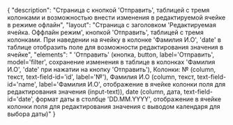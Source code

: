 {
"description": "Страница с кнопкой 'Отправить', таблицей с тремя колонками и возможностью внести изменения в редактируемой ячейке в режиме офлайн",
"layout": "Страница с заголовком 'Редактируемая ячейка. Оффлайн режим', кнопкой 'Отправить', таблицей с тремя колонками. При наведении на ячейку в колонке 'Фамилия И.О', 'date' в таблице отобразить поле для возможности редактирования значения в ячейке",
"elements": "
'Отправить' (кнопка, button, label='Отправить', model='filter', сохранение изменения в таблице в колонках 'Фамилия И.О', 'date' при нажатии на кнопку 'Отправить'),
Колонки: № (column, текст, text-field-id='id', label='№'), Фамилия И.О (column, текст, text-field-id='name', label='Фамилия И.О', отображение в ячейке колонки поля для редактирования значения (input-text)), date (column, дата, text-field-id='date', формат даты в столбце 'DD.MM.YYYY', отображение в ячейке колонки поля для редактирования значения с выводом календаря для выбора даты)"
}